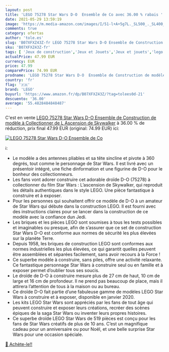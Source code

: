 ```yaml
---
layout: post
title: 'LEGO 75278 Star Wars D-O  Ensemble de Co avec 36.00 % rabais '
date: 2021-05-29 13:59:19
image: 'https://m.media-amazon.com/images/I/51-l+A+5g7L._SL500_._SL400_.jpg'
comments: true
category: ofertas
author: 'tole.es'
slug: 'B07XFXZ43Z-fr LEGO 75278 Star Wars D-O Ensemble de Construction de...'
sku: 'B07XFXZ43Z-fr'
tags: [ 'Jeux de construction','Jeux et Jouets','Jeux et jouets','lego', ]
actualPrice: 47.99 EUR
currency: EUR
price: 47.99
comparePrice: 74.99 EUR
prodname: 'LEGO 75278 Star Wars D-O  Ensemble de Construction de modèle à Collectionner de L Ascension de Skywalker'
country: 'fr'
flag: '🇫🇷'
brand: 'LEGO'
buyurl: 'https://www.amazon.fr/dp/B07XFXZ43Z/?tag=tolees0d-21'
descuento: '36.00'
average: '55.4828484848487'
---
```


C'est en vente [LEGO 75278 Star Wars D-O  Ensemble de Construction de modèle à Collectionner de L Ascension de Skywalker](https://www.amazon.fr/dp/B07XFXZ43Z/?tag=tolees0d-21)  à  36.00 % de réduction, prix final  47.99 EUR (original: 74.99 EUR) ici:

[![LEGO 75278 Star Wars D-O  Ensemble de Co](https://m.media-amazon.com/images/I/51-l+A+5g7L._SL500_._SL400_.jpg)](https://www.amazon.fr/dp/B07XFXZ43Z/?tag=tolees0d-21)

ℹ️:

- Le modèle a des antennes pliables et sa tête sincline et pivote à 360 degrés, tout comme le personnage de Star Wars. Il est livré avec un présentoir intégré, une fiche dinformation et une figurine de D-O pour le bonheur des collectionneurs.
- Les fans vont adorer construire cet adorable droïde D-O (75278) à collectionner du film Star Wars : L’ascension de Skywalker, qui reproduit les détails authentiques dans le style LEGO. Une pièce fantastique à construire et à exposer.
- Pour les personnes qui souhaitent offrir ce modèle de D-O à un amateur de Star Wars qui débute dans la construction LEGO. Il est fourni avec des instructions claires pour se lancer dans la construction de ce modèle avec la confiance dun Jedi.
- Les briques et les pièces LEGO sont soumises à tous les tests possibles et imaginables ou presque, afin de s’assurer que ce set de construction Star Wars D-O est conforme aux normes de sécurité les plus élevées sur la planète Terre.
- Depuis 1958, les briques de construction LEGO sont conformes aux normes industrielles les plus élevées, ce qui garantit quelles peuvent être assemblées et séparées facilement, sans avoir recours à la Force !
- Ce superbe modèle à construire, sans piles, offre une activité relaxante. Ce fantastique personnage Star Wars à construire seul ou en famille et à exposer permet d’oublier tous ses soucis.
- Le droïde de D-O à construire mesure plus de 27 cm de haut, 10 cm de large et 16 cm de profondeur. Il ne prend pas beaucoup de place, mais il attirera l’attention de tous à la maison ou au bureau.
- Ce droïde D-O fait partie d’une fabuleuse gamme de modèles LEGO Star Wars à construire et à exposer, disponible en janvier 2020.
- Les kits LEGO Star Wars sont appréciés par les fans de tout âge qui peuvent construire et exposer leurs créations, recréer des scènes épiques de la saga Star Wars ou inventer leurs propres histoires.
- Ce superbe droïde LEGO Star Wars de 519 pièces est conçu pour les fans de Star Wars créatifs de plus de 10 ans. C’est un magnifique cadeau pour un anniversaire ou pour Noël, et une belle surprise Star Wars pour une occasion spéciale.

[🛒 Achète-le!!](https://www.amazon.fr/dp/B07XFXZ43Z/?tag=tolees0d-21)
